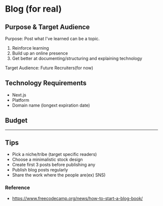 # Blog (for real)

## Purpose & Target Audience

Purpose: Post what I've learned can be a topic.

1. Reinforce learning
2. Build up an online presence
3. Get better at documenting/structuring and explaining technology

Target Audience: Future Recruiters(for now)

## Technology Requirements

- Next.js
- Platform
- Domain name (longext expiration date)

## Budget

---

## Tips

- Pick a niche/tribe (target specific readers)
- Choose a minimalistic stock design
- Create first 3 posts before publishing any
- Publish blog posts regularly
- Share the work where the people are(ex) SNS)

### Reference

- https://www.freecodecamp.org/news/how-to-start-a-blog-book/
